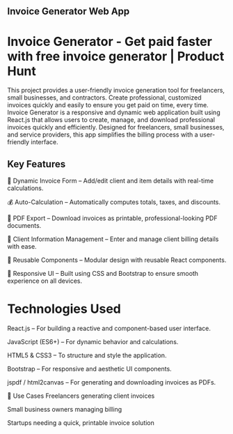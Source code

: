 ## Invoice Generator Web App
# Invoice Generator - Get paid faster with free invoice generator | Product Hunt
This project provides a user-friendly invoice generation tool for freelancers, small businesses, and contractors. Create professional, customized invoices quickly and easily to ensure you get paid on time, every time.
Invoice Generator is a responsive and dynamic web application built using React.js that allows users to create, manage, and download professional invoices quickly and efficiently. Designed for freelancers, small businesses, and service providers, this app simplifies the billing process with a user-friendly interface.

 ## Key Features
📝 Dynamic Invoice Form – Add/edit client and item details with real-time calculations.

💰 Auto-Calculation – Automatically computes totals, taxes, and discounts.

📄 PDF Export – Download invoices as printable, professional-looking PDF documents.

🧍 Client Information Management – Enter and manage client billing details with ease.

🔄 Reusable Components – Modular design with reusable React components.

🎨 Responsive UI – Built using CSS and Bootstrap to ensure smooth experience on all devices.

# Technologies Used
React.js – For building a reactive and component-based user interface.

JavaScript (ES6+) – For dynamic behavior and calculations.

HTML5 & CSS3 – To structure and style the application.

Bootstrap – For responsive and aesthetic UI components.

jspdf / html2canvas – For generating and downloading invoices as PDFs.

📌 Use Cases
Freelancers generating client invoices

Small business owners managing billing

Startups needing a quick, printable invoice solution
